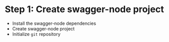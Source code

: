 # Step 1: Create swagger-node project

* Install the swagger-node dependencies
* Create swagger-node project
* Initialize `git` repository

